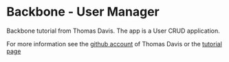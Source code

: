 # Backbone - User Manager

Backbone tutorial from Thomas Davis. The app is a User CRUD application.

For more information see the [github account](https://github.com/thomasdavis/video-backbone-beginner-server) of Thomas Davis or the [tutorial page](http://backbonetutorials.com/) 
